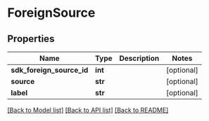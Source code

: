# ForeignSource

## Properties
Name | Type | Description | Notes
------------ | ------------- | ------------- | -------------
**sdk_foreign_source_id** | **int** |  | [optional] 
**source** | **str** |  | [optional] 
**label** | **str** |  | [optional] 

[[Back to Model list]](../README.md#documentation-for-models) [[Back to API list]](../README.md#documentation-for-api-endpoints) [[Back to README]](../README.md)


